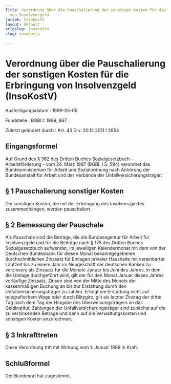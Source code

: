 ```yaml
---
Title: Verordnung über die Pauschalierung der sonstigen Kosten für die Erbringung
  von Insolvenzgeld
jurabk: InsoKostV
layout: default
origslug: insokostv
slug: insokostv

---
```


# Verordnung über die Pauschalierung der sonstigen Kosten für die Erbringung von Insolvenzgeld (InsoKostV)

Ausfertigungsdatum
:   1999-05-05

Fundstelle
:   BGBl I: 1999, 867

Zuletzt geändert durch
:   Art. 43 G v. 20.12.2011 I 2854

## Eingangsformel

Auf Grund des § 362 des Dritten Buches Sozialgesetzbuch -
Arbeitsförderung - vom 24. März 1997 (BGBl. I S. 594) verordnet das
Bundesministerium für Arbeit und Sozialordnung nach Anhörung der
Bundesanstalt für Arbeit und der Verbände der
Unfallversicherungsträger:

## § 1 Pauschalierung sonstiger Kosten

Die sonstigen Kosten, die mit der Erbringung des Insolvenzgeldes
zusammenhängen, werden pauschaliert.

## § 2 Bemessung der Pauschale

Als Pauschale sind die Beträge, die die Bundesagentur für Arbeit für
Insolvenzgeld und für die Beiträge nach § 175 des Dritten Buches
Sozialgesetzbuch aufwendet, im jeweiligen Kalendermonat mit dem von
der Deutschen Bundesbank für diesen Monat bekanntgegebenen
durchschnittlichen Zinssatz für Einlagen privater Haushalte mit
vereinbarter Laufzeit bis zu einem Jahr im Neugeschäft der deutschen
Banken zu verzinsen; als Zinssatz für die Monate Januar bis Juni des
Jahres, in dem die Umlage durchgeführt wird, gilt der für den Monat
Januar dieses Jahres vorläufige Zinssatz. Zinsen sind von der Mitte
des Monats der kassenmäßigen Buchung an bis zur Erstattung durch den
Unfallversicherungsträger zu zahlen. Erfolgt die Erstattung nicht auf
telegrafischem Wege oder durch Blitzgiro, gilt als letzter Zinstag der
dritte Tag nach dem Tag der Hingabe des Überweisungsträgers an das
Geldinstitut. Zahlungen der Unfallversicherungsträger sind zunächst
auf die zu verzinsenden Beträge und dann auf die Verwaltungskosten und
sonstigen Kosten anzurechnen.

## § 3 Inkrafttreten

Diese Verordnung tritt mit Wirkung vom 1. Januar 1999 in Kraft.

## Schlußformel

Der Bundesrat hat zugestimmt.

